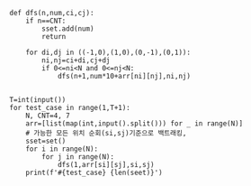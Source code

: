     def dfs(n,num,ci,cj):
        if n==CNT:
            sset.add(num)
            return

        for di,dj in ((-1,0),(1,0),(0,-1),(0,1)):
            ni,nj=ci+di,cj+dj
            if 0<=ni<N and 0<=nj<N:
                dfs(n+1,num*10+arr[ni][nj],ni,nj)


    T=int(input())
    for test_case in range(1,T+1):
        N, CNT=4, 7
        arr=[list(map(int,input().split())) for _ in range(N)]
        # 가능한 모든 위치 순회(si,sj)기준으로 백트래킹,
        sset=set()
        for i in range(N):
            for j in range(N):
                dfs(1,arr[si][sj],si,sj)
        print(f'#{test_case} {len(seet)}')
